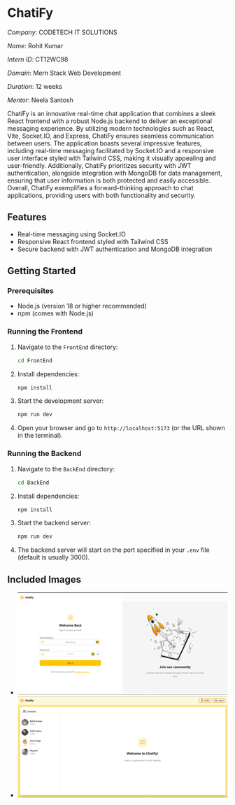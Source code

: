 # ChatiFy

*Company*: CODETECH IT SOLUTIONS

*Name*: Rohit Kumar

*Intern ID*: CT12WC98

*Domain*: Mern Stack Web Development

*Duration*: 12 weeks

*Mentor*: Neela Santosh

ChatiFy is an innovative real-time chat application that combines a sleek React frontend with a robust Node.js backend to deliver an exceptional messaging experience. By utilizing modern technologies such as React, Vite, Socket.IO, and Express, ChatiFy ensures seamless communication between users. The application boasts several impressive features, including real-time messaging facilitated by Socket.IO and a responsive user interface styled with Tailwind CSS, making it visually appealing and user-friendly. Additionally, ChatiFy prioritizes security with JWT authentication, alongside integration with MongoDB for data management, ensuring that user information is both protected and easily accessible. Overall, ChatiFy exemplifies a forward-thinking approach to chat applications, providing users with both functionality and security.

## Features

- Real-time messaging using Socket.IO
- Responsive React frontend styled with Tailwind CSS
- Secure backend with JWT authentication and MongoDB integration

## Getting Started

### Prerequisites

- Node.js (version 18 or higher recommended)
- npm (comes with Node.js)

### Running the Frontend

1. Navigate to the `FrontEnd` directory:
   ```bash
   cd FrontEnd
   ```
2. Install dependencies:
   ```bash
   npm install
   ```
3. Start the development server:
   ```bash
   npm run dev
   ```
4. Open your browser and go to `http://localhost:5173` (or the URL shown in the terminal).

### Running the Backend

1. Navigate to the `BackEnd` directory:
   ```bash
   cd BackEnd
   ```
2. Install dependencies:
   ```bash
   npm install
   ```
3. Start the backend server:
   ```bash
   npm run dev
   ```
4. The backend server will start on the port specified in your `.env` file (default is usually 3000).

## Included Images

- ![Screenshot 1](./image.png)
- ![Screenshot 2](./image2.jpg)




